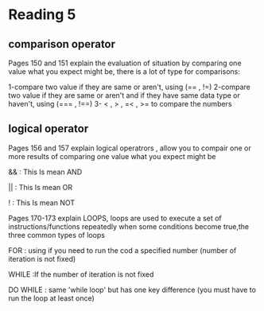 # **Reading** 5
## comparison operator

Pages 150 and 151 explain the evaluation of situation by comparing one value what you expect might be, there is a lot of type for comparisons: 

1-compare two value if they are same or aren't,  using (==  ,  !=)
2-compare two value if they are same or aren't and if they have same data type or haven't,  using (===  ,  !==)
3-  < , > ,  =< ,  >=  to compare the numbers
## logical operator

Pages 156 and 157 explain logical operatrors , allow  you to compair one or more results of comparing one value what you expect might be

&& : This Is mean AND

|| : This Is mean  OR

! : This Is mean NOT

Pages  170-173  explain LOOPS, loops are used to execute a set of instructions/functions repeatedly when some conditions become true,the three common types of loops

FOR : using if you need to run the cod a specified number (number of iteration is not fixed)

WHILE :If the number of iteration is not fixed

DO WHILE : same 'while loop' but has one key difference (you must have to run the loop at least once)